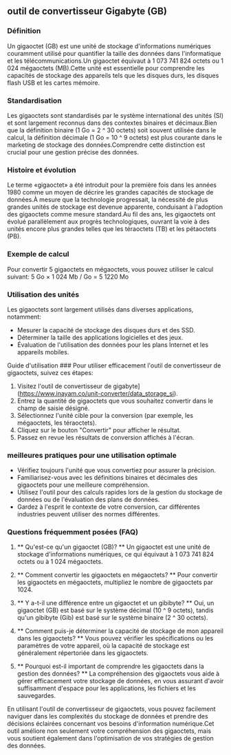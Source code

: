 ## outil de convertisseur Gigabyte (GB)

### Définition
Un gigaoctet (GB) est une unité de stockage d'informations numériques couramment utilisé pour quantifier la taille des données dans l'informatique et les télécommunications.Un gigaoctet équivaut à 1 073 741 824 octets ou 1 024 mégaoctets (MB).Cette unité est essentielle pour comprendre les capacités de stockage des appareils tels que les disques durs, les disques flash USB et les cartes mémoire.

### Standardisation
Les gigaoctets sont standardisés par le système international des unités (SI) et sont largement reconnus dans des contextes binaires et décimaux.Bien que la définition binaire (1 Go = 2 ^ 30 octets) soit souvent utilisée dans le calcul, la définition décimale (1 Go = 10 ^ 9 octets) est plus courante dans le marketing de stockage des données.Comprendre cette distinction est crucial pour une gestion précise des données.

### Histoire et évolution
Le terme «gigaoctet» a été introduit pour la première fois dans les années 1980 comme un moyen de décrire les grandes capacités de stockage de données.À mesure que la technologie progressait, la nécessité de plus grandes unités de stockage est devenue apparente, conduisant à l'adoption des gigaoctets comme mesure standard.Au fil des ans, les gigaoctets ont évolué parallèlement aux progrès technologiques, ouvrant la voie à des unités encore plus grandes telles que les téraoctets (TB) et les pétaoctets (PB).

### Exemple de calcul
Pour convertir 5 gigaoctets en mégaoctets, vous pouvez utiliser le calcul suivant:
5 Go × 1 024 Mb / Go = 5 1220 Mo

### Utilisation des unités
Les gigaoctets sont largement utilisés dans diverses applications, notamment:
- Mesurer la capacité de stockage des disques durs et des SSD.
- Déterminer la taille des applications logicielles et des jeux.
- Évaluation de l'utilisation des données pour les plans Internet et les appareils mobiles.

Guide d'utilisation ###
Pour utiliser efficacement l'outil de convertisseur de gigaoctets, suivez ces étapes:
1. Visitez l'outil de convertisseur de gigabyte] (https://www.inayam.co/unit-converter/data_storage_si).
2. Entrez la quantité de gigaoctets que vous souhaitez convertir dans le champ de saisie désigné.
3. Sélectionnez l'unité cible pour la conversion (par exemple, les mégaoctets, les téraoctets).
4. Cliquez sur le bouton "Convertir" pour afficher le résultat.
5. Passez en revue les résultats de conversion affichés à l'écran.

### meilleures pratiques pour une utilisation optimale
- Vérifiez toujours l'unité que vous convertiez pour assurer la précision.
- Familiarisez-vous avec les définitions binaires et décimales des gigaoctets pour une meilleure compréhension.
- Utilisez l'outil pour des calculs rapides lors de la gestion du stockage de données ou de l'évaluation des plans de données.
- Gardez à l'esprit le contexte de votre conversion, car différentes industries peuvent utiliser des normes différentes.

### Questions fréquemment posées (FAQ)

1. ** Qu'est-ce qu'un gigaoctet (GB)? **
Un gigaoctet est une unité de stockage d'informations numériques, ce qui équivaut à 1 073 741 824 octets ou à 1 024 mégaoctets.

2. ** Comment convertir les gigaoctets en mégaoctets? **
Pour convertir les gigaoctets en mégaoctets, multipliez le nombre de gigaoctets par 1024.

3. ** Y a-t-il une différence entre un gigaoctet et un gibibyte? **
Oui, un gigaoctet (GB) est basé sur le système décimal (10 ^ 9 octets), tandis qu'un gibibyte (Gib) est basé sur le système binaire (2 ^ 30 octets).

4. ** Comment puis-je déterminer la capacité de stockage de mon appareil dans les gigaoctets? **
Vous pouvez vérifier les spécifications ou les paramètres de votre appareil, où la capacité de stockage est généralement répertoriée dans les gigaoctets.

5. ** Pourquoi est-il important de comprendre les gigaoctets dans la gestion des données? **
La compréhension des gigaoctets vous aide à gérer efficacement votre stockage de données, en vous assurant d'avoir suffisamment d'espace pour les applications, les fichiers et les sauvegardes.

En utilisant l'outil de convertisseur de gigaoctets, vous pouvez facilement naviguer dans les complexités du stockage de données et prendre des décisions éclairées concernant vos besoins d'information numérique.Cet outil améliore non seulement votre compréhension des gigaoctets, mais vous soutient également dans l'optimisation de vos stratégies de gestion des données.